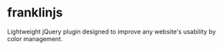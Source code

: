 # franklinjs
Lightweight jQuery plugin designed to improve any website's usability by color management.
